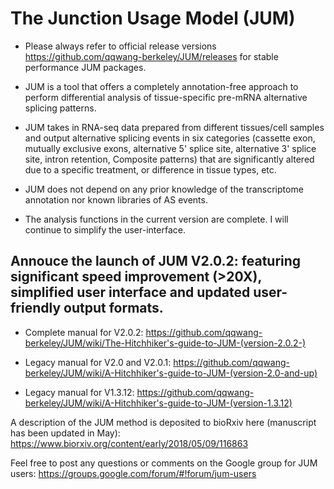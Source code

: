 # The Junction Usage Model (JUM)
- Please always refer to official release versions https://github.com/qqwang-berkeley/JUM/releases for stable performance JUM packages.
- JUM is a tool that offers a completely annotation-free approach to perform differential analysis of tissue-specific pre-mRNA alternative splicing patterns.

- JUM takes in RNA-seq data prepared from different tissues/cell samples and output alternative splicing events in six categories (cassette exon, mutually exclusive exons, alternative 5' splice site, alternative 3' splice site, intron retention, Composite patterns) that are significantly altered due to a specific treatment, or difference in tissue types, etc.

- JUM does not depend on any prior knowledge of the transcriptome annotation nor known libraries of AS events.

- The analysis functions in the current version are complete. I will continue to simplify the user-interface.

## Annouce the launch of JUM V2.0.2: featuring significant speed improvement (>20X), simplified user interface and updated user-friendly output formats.
* Complete manual for V2.0.2: <https://github.com/qqwang-berkeley/JUM/wiki/The-Hitchhiker's-guide-to-JUM-(version-2.0.2-)>

* Legacy manual for V2.0 and V2.0.1: <https://github.com/qqwang-berkeley/JUM/wiki/A-Hitchhiker's-guide-to-JUM-(version-2.0-and-up)>

* Legacy manual for V1.3.12: <https://github.com/qqwang-berkeley/JUM/wiki/A-Hitchhiker's-guide-to-JUM-(version-1.3.12)>

A description of the JUM method is deposited to bioRxiv here (manuscript has been updated in May): https://www.biorxiv.org/content/early/2018/05/09/116863

Feel free to post any questions or comments on the Google group for JUM users: https://groups.google.com/forum/#!forum/jum-users
